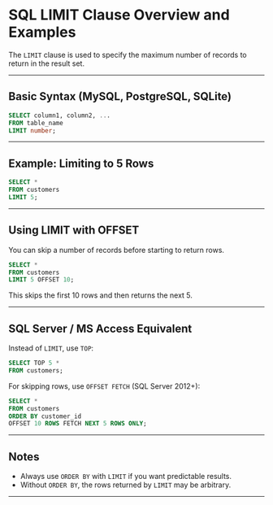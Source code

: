 # SQL LIMIT Clause Overview and Examples

The `LIMIT` clause is used to specify the maximum number of records to return in the result set.

---

## Basic Syntax (MySQL, PostgreSQL, SQLite)

```sql
SELECT column1, column2, ...
FROM table_name
LIMIT number;
```

---

## Example: Limiting to 5 Rows

```sql
SELECT *
FROM customers
LIMIT 5;
```

---

## Using LIMIT with OFFSET

You can skip a number of records before starting to return rows.

```sql
SELECT *
FROM customers
LIMIT 5 OFFSET 10;
```

This skips the first 10 rows and then returns the next 5.

---

## SQL Server / MS Access Equivalent

Instead of `LIMIT`, use `TOP`:

```sql
SELECT TOP 5 *
FROM customers;
```

For skipping rows, use `OFFSET FETCH` (SQL Server 2012+):

```sql
SELECT *
FROM customers
ORDER BY customer_id
OFFSET 10 ROWS FETCH NEXT 5 ROWS ONLY;
```

---

## Notes

- Always use `ORDER BY` with `LIMIT` if you want predictable results.
- Without `ORDER BY`, the rows returned by `LIMIT` may be arbitrary.

---
